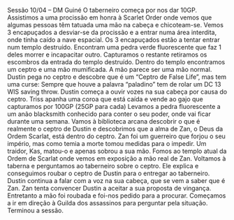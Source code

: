 Sessão 10/04 – DM Guiné
O taberneiro começa por nos dar 10GP.
Assistimos a uma procissão em honra à Scarlet Order onde vemos que algumas pessoas têm tatuada uma mão na cabeça e chicoteam-se.
Vemos 3 encapuçados a desviar-se da procissão e a entrar numa área interdita, onde tinha caído a nave espacial.
Os 3 encapuçados estão a tentar entrar num templo destruído. Encontram uma pedra verde fluorescente que faz 1 deles morrer e incapacitar outro.
Capturamos o restante retiramos os escombros da entrada do templo destruído.
Dentro do templo encontramos um ceptro e uma mão mumificada. A mão parece ser uma mão normal.
Dustin pega no ceptro e descobre que é um “Ceptro de False Life”, mas tem uma curse: Sempre que houve a palavra “paladino” tem de rolar um DC 13 WIS saving throw.
Dustin começa a ouvir vozes na sua cabeça por causa do ceptro.
Triss apanha uma coroa que está caída e vende ao gajo que capturamos por 100GP (25GP para cada)
Levamos a pedra fluorescente a um anão blacksmith conhecido para conter o seu poder, onde vai ficar durante uma semana.
Vamos à biblioteca arcana descobrir o que é realmente o ceptro de Dustin e descobrimos que a alma de Zan, o Deus da Ordem Scarlat, está dentro do ceptro.
Zan foi um guerreiro que forjou o seu império, mas como temia a morte tomou medidas para o impedir. Um traidor, Kas, matou-o e apenas sobrou a sua mão.
Fomos ao templo atual da Ordem de Scarlat onde vemos em exposição a mão real de Zan.
Voltamos à taberna e perguntamos ao taberneiro sobre o ceptro. Ele explica e conseguimos roubar o ceptro de Dustin para o entregar ao taberneiro.
Dustin continua a falar com a voz na sua cabeça, que se vem a saber que é Zan. Zan tenta convencer Dustin a aceitar a sua proposta de vingança.
Entretanto a mão foi roubada e foi-nos pedido para a procurar.
Começamos a ir em direção à Guilda dos assassinos para perguntar pela situação.
Terminou a sessão.